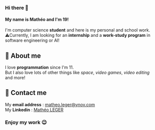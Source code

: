 ### Hi there 👋

#### My name is Mathéo and I'm 19!
I'm computer science **student** and here is my personal and school work.  
⚠️Currently, I am looking for an **internship** and a **work-study program** in software engineering or AI! 

## 🌌 About me

I love **programmation** since I'm 11.  
But I also love lots of other things like _space_, _video games_, _video editing_ and more!

## 📧 Contact me

My **email address** : matheo.leger@ynov.com  
My **Linkedin** : [Mathéo LEGER](https://www.linkedin.com/in/math%C3%A9o-leger-648a711b6/)

### Enjoy my work 😉

<!--
**matheoleger/matheoleger** is a ✨ _special_ ✨ repository because its `README.md` (this file) appears on your GitHub profile.

Here are some ideas to get you started:

- 🔭 I’m currently working on ...
- 🌱 I’m currently learning ...
- 👯 I’m looking to collaborate on ...
- 🤔 I’m looking for help with ...
- 💬 Ask me about ...
- 📫 How to reach me: ...
- 😄 Pronouns: ...
- ⚡ Fun fact: ...
-->
